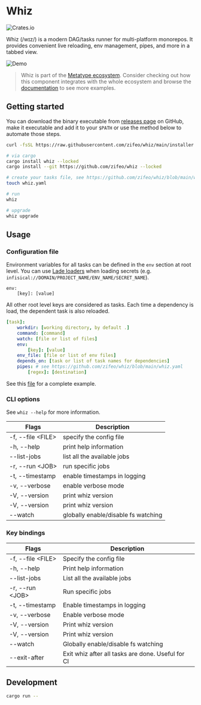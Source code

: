 # Whiz

![Crates.io](https://img.shields.io/crates/v/whiz)

Whiz (/wɪz/) is a modern DAG/tasks runner for multi-platform monorepos. It
provides convenient live reloading, env management, pipes, and more in a tabbed
view.

![Demo](./demo.gif)

> Whiz is part of the
> [Metatype ecosystem](https://github.com/metatypedev/metatype). Consider
> checking out how this component integrates with the whole ecosystem and browse
> the
> [documentation](https://metatype.dev?utm_source=github&utm_medium=readme&utm_campaign=whiz)
> to see more examples.

## Getting started

You can download the binary executable from
[releases page](https://github.com/zifeo/whiz/releases/) on GitHub, make it
executable and add it to your `$PATH` or use the method below to automate those
steps.

```bash
curl -fsSL https://raw.githubusercontent.com/zifeo/whiz/main/installer.sh | bash

# via cargo
cargo install whiz --locked 
cargo install --git https://github.com/zifeo/whiz --locked

# create your tasks file, see https://github.com/zifeo/whiz/blob/main/whiz.yaml for an example
touch whiz.yaml

# run
whiz

# upgrade
whiz upgrade
```

## Usage

### Configuration file

Environment variables for all tasks can be defined in the `env` section at root
level. You can use [Lade loaders](https://github.com/zifeo/lade) when loading
secrets (e.g. `infisical://DOMAIN/PROJECT_NAME/ENV_NAME/SECRET_NAME`).

```
env:
    [key]: [value]
```

All other root level keys are considered as tasks. Each time a dependency is
load, the dependent task is also reloaded.

```yaml
[task]:
    workdir: [working directory, by default .]
    command: [command]
    watch: [file or list of files]
    env:
        [key]: [value]
    env_file: [file or list of env files]
    depends_on: [task or list of task names for dependencies]
    pipes: # see https://github.com/zifeo/whiz/blob/main/whiz.yaml
        [regex]: [destination]
```

See this [file](https://github.com/zifeo/whiz/blob/main/whiz.yaml) for a
complete example.

### CLI options

See `whiz --help` for more information.

| Flags               | Description                  |
| ------------------- | ---------------------------- |
| -f, --file \<FILE\> | specify the config file      |
| -h, --help          | print help information       |
| --list-jobs         | list all the available jobs  |
| -r, --run \<JOB\>   | run specific jobs            |
| -t, --timestamp     | enable timestamps in logging |
| -v, --verbose       | enable verbose mode          |
| -V, --version       | print whiz version           |
| -V, --version       | print whiz version           |
| --watch             | globally enable/disable fs watching |


### Key bindings

| Flags               | Description                                       |
| ------------------- | ------------------------------------------------- |
| -f, --file \<FILE\> | Specify the config file                           |
| -h, --help          | Print help information                            |
| --list-jobs         | List all the available jobs                       |
| -r, --run \<JOB\>   | Run specific jobs                                 |
| -t, --timestamp     | Enable timestamps in logging                      |
| -v, --verbose       | Enable verbose mode                               |
| -V, --version       | Print whiz version                                |
| -V, --version       | Print whiz version                                |
| --watch             | Globally enable/disable fs watching               |
| --exit-after        | Exit whiz after all tasks are done. Useful for CI | 

## Development

```bash
cargo run --
```
